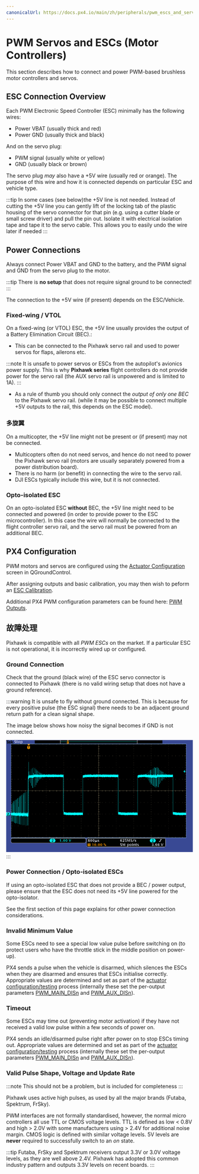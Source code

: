 ```yaml
---
canonicalUrl: https://docs.px4.io/main/zh/peripherals/pwm_escs_and_servo
---
```


# PWM Servos and ESCs (Motor Controllers)

This section describes how to connect and power PWM-based brushless motor controllers and servos.

## ESC Connection Overview

Each PWM Electronic Speed Controller (ESC) minimally has the following wires:

- Power VBAT (usually thick and red)
- Power GND (usually thick and black)

And on the servo plug:

- PWM signal (usually white or yellow)
- GND (usually black or brown)

The servo plug *may* also have a +5V wire (usually red or orange). The purpose of this wire and how it is connected depends on particular ESC and vehicle type.

:::tip
In some cases (see below)the +5V line is not needed.
Instead of cutting the +5V line you can gently lift of the locking tab of the plastic housing of the servo connector for that pin (e.g. using a cutter blade or small screw driver) and pull the pin out.
Isolate it with electrical isolation tape and tape it to the servo cable.
This allows you to easily undo the wire later if needed
:::

## Power Connections

Always connect Power VBAT and GND to the battery, and the PWM signal and GND from the servo plug to the motor.

:::tip
There is **no setup** that does not require signal ground to be connected!
:::

The connection to the +5V wire (if present) depends on the ESC/Vehicle.


### Fixed-wing / VTOL

On a fixed-wing (or VTOL) ESC, the +5V line usually provides the output of a Battery Elimination Circuit (BEC).:

- This can be connected to the Pixhawk servo rail and used to power servos for flaps, ailerons etc.

:::note
It is unsafe to power servos or ESCs from the autopilot's avionics power supply. This is why **Pixhawk series** flight controllers do not provide power for the servo rail (the AUX servo rail is unpowered and is limited to 1A).
:::
- As a rule of thumb you should only connect the *output of only one BEC* to the Pixhawk servo rail. (while it may be possible to connect multiple +5V outputs to the rail, this depends on the ESC model).

### 多旋翼

On a multicopter, the +5V line might not be present or (if present) may not be connected.
- Multicopters often do not need servos, and hence do not need to power the Pixhawk servo rail (motors are usually separately powered from a power distribution board).
- There is no harm (or benefit) in connecting the wire to the servo rail.
- DJI ESCs typically include this wire, but it is not connected.

### Opto-isolated ESC

On an opto-isolated ESC **without** BEC, the +5V line might need to be connected and powered (in order to provide power to the ESC microcontroller). In this case the wire will normally be connected to the flight controller servo rail, and the servo rail must be powered from an additional BEC.


## PX4 Configuration

PWM motors and servos are configured using the [Actuator Configuration](../config/actuators.md) screen in QGroundControl.

After assigning outputs and basic calibration, you may then wish to peform an [ESC Calibration](../advanced_config/esc_calibration.md).

Additional PX4 PWM configuration parameters can be found here: [PWM Outputs](../advanced_config/parameter_reference.md#pwm-outputs).


## 故障处理

Pixhawk is compatible with all *PWM ESCs* on the market. If a particular ESC is not operational, it is incorrectly wired up or configured.

### Ground Connection

Check that the ground (black wire) of the ESC servo connector is connected to Pixhawk (there is no valid wiring setup that does not have a ground reference).

:::warning
It is unsafe to fly without ground connected. This is because for every positive pulse (the ESC signal) there needs to be an adjacent ground return path for a clean signal shape.

The image below shows how noisy the signal becomes if GND is not connected.

![PWM without ground](../../assets/hardware/pwm_esc/pwm_without_gnd.png)
:::

### Power Connection / Opto-isolated ESCs

If using an opto-isolated ESC that does not provide a BEC / power output, please ensure that the ESC does not need its +5V line powered for the opto-isolator.

See the first section of this page explains for other power connection considerations.

### Invalid Minimum Value

Some ESCs need to see a special low value pulse before switching on (to protect users who have the throttle stick in the middle position on power-up).

PX4 sends a pulse when the vehicle is disarmed, which silences the ESCs when they are disarmed and ensures that ESCs initialise correctly. Appropriate values are determined and set as part of the [actuator configuration/testing](../config/actuators.md#actuator-testing) process (internally these set the per-output parameters [PWM_MAIN_DISn](../advanced_config/parameter_reference.md#PWM_MAIN_DIS1) and [PWM_AUX_DISn](../advanced_config/parameter_reference.md#PWM_AUX_DIS1)).

### Timeout

Some ESCs may time out (preventing motor activation) if they have not received a valid low pulse within a few seconds of power on.

PX4 sends an idle/disarmed pulse right after power on to stop ESCs timing out. Appropriate values are determined and set as part of the [actuator configuration/testing](../config/actuators.md#actuator-testing) process (internally these set the per-output parameters [PWM_MAIN_DISn](../advanced_config/parameter_reference.md#PWM_MAIN_DIS1) and [PWM_AUX_DISn](../advanced_config/parameter_reference.md#PWM_AUX_DIS1)).


### Valid Pulse Shape, Voltage and Update Rate

:::note
This should not be a problem, but is included for completeness
:::

Pixhawk uses active high pulses, as used by all the major brands (Futaba, Spektrum, FrSky).

PWM interfaces are not formally standardised, however, the normal micro controllers all use TTL or CMOS voltage levels. TTL is defined as low < 0.8V and high > 2.0V with some manufacturers using > 2.4V for additional noise margin. CMOS logic is defined with similar voltage levels. 5V levels are **never** required to successfully switch to an *on* state.

:::tip
Futaba, FrSky and Spektrum receivers output 3.3V or 3.0V voltage levels, as they are well above 2.4V. 
Pixhawk has adopted this common industry pattern and outputs 3.3V levels on recent boards.
:::
